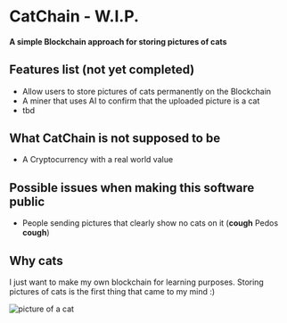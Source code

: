 # CatChain - W.I.P.

#### A simple Blockchain approach for storing pictures of cats

## Features list (not yet completed)

* Allow users to store pictures of cats permanently on the Blockchain
* A miner that uses AI to confirm that the uploaded picture is a cat
* tbd


## What CatChain is not supposed to be

* A Cryptocurrency with a real world value


## Possible issues when making this software public

* People sending pictures that clearly show no cats on it (**cough** Pedos **cough**)

## Why cats

I just want to make my own blockchain for learning purposes. Storing pictures of cats is the first thing that came to my mind :)

![picture of a cat](https://catgasm.cc/cgi-bin/catCgi?type=cat "Random Cat")
